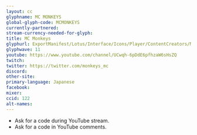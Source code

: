 ```yaml
---
layout: cc
glyphname: MC MONKEYS
global-glyph-code: MCMONKEYS
currently-partnered:
stream-currency-needed-for-glyph:
title: MC Monkeys
glyphurl: ExportManifest/Lotus/Interface/Icons/Player/ContentCreators/MCMonkeys.png
glyphwave: 11
youtube: https://www.youtube.com/channel/UCwqh-6pDdE6pfhzaW6sHsZQ
twitch:
twitter: https://twitter.com/monkeys_mc
discord:
other-site:
primary-language: Japanese
facebook:
mixer:
ccid: 122
alt-names:
---
```

* Ask for a code during YouTube stream.
* Ask for a code in YouTube comments.
